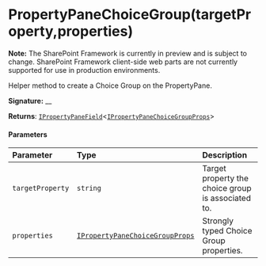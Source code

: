 # PropertyPaneChoiceGroup(targetProperty,properties)
**Note:** The SharePoint Framework is currently in preview and is subject to change. SharePoint Framework client-side web parts are not currently supported for use in production environments.



Helper method to create a Choice Group on the PropertyPane.

**Signature:** __

**Returns**: [`IPropertyPaneField`](../../sp-webpart-base/interface/ipropertypanefield.md)<[`IPropertyPaneChoiceGroupProps`](../../sp-webpart-base/interface/ipropertypanechoicegroupprops.md)>





#### Parameters


| Parameter	   | Type    | Description |
|:-------------|:---------------|:------------|
| `targetProperty`    | `string` | Target property the choice group is associated to. |
| `properties`    | [`IPropertyPaneChoiceGroupProps`](../../sp-webpart-base/interface/ipropertypanechoicegroupprops.md) | Strongly typed Choice Group properties. |


